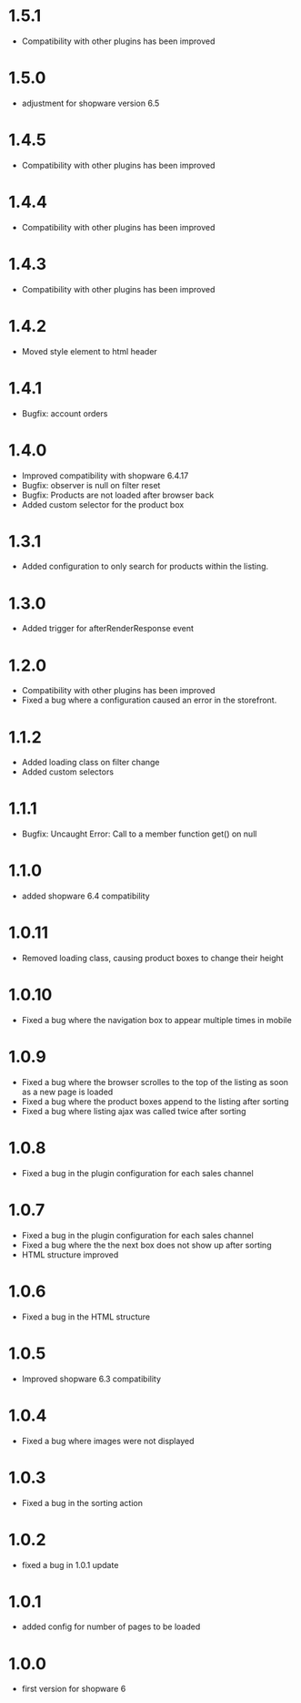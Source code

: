 # 1.5.1
- Compatibility with other plugins has been improved

# 1.5.0
- adjustment for shopware version 6.5

# 1.4.5
- Compatibility with other plugins has been improved

# 1.4.4
- Compatibility with other plugins has been improved

# 1.4.3
- Compatibility with other plugins has been improved

# 1.4.2
- Moved style element to html header

# 1.4.1
- Bugfix: account orders

# 1.4.0
- Improved compatibility with shopware 6.4.17
- Bugfix: observer is null on filter reset
- Bugfix: Products are not loaded after browser back
- Added custom selector for the product box

# 1.3.1
- Added configuration to only search for products within the listing.

# 1.3.0
- Added trigger for afterRenderResponse event

# 1.2.0
- Compatibility with other plugins has been improved
- Fixed a bug where a configuration caused an error in the storefront.

# 1.1.2
- Added loading class on filter change
- Added custom selectors

# 1.1.1
- Bugfix: Uncaught Error: Call to a member function get() on null

# 1.1.0
- added shopware 6.4 compatibility

# 1.0.11
- Removed loading class, causing product boxes to change their height

# 1.0.10
- Fixed a bug where the navigation box to appear multiple times in mobile

# 1.0.9
- Fixed a bug where the browser scrolles to the top of the listing as soon as a new page is loaded
- Fixed a bug where the product boxes append to the listing after sorting
- Fixed a bug where listing ajax was called twice after sorting

# 1.0.8
- Fixed a bug in the plugin configuration for each sales channel

# 1.0.7
- Fixed a bug in the plugin configuration for each sales channel
- Fixed a bug where the the next box does not show up after sorting
- HTML structure improved

# 1.0.6
- Fixed a bug in the HTML structure

# 1.0.5
- Improved shopware 6.3 compatibility

# 1.0.4
- Fixed a bug where images were not displayed

# 1.0.3
- Fixed a bug in the sorting action

# 1.0.2
- fixed a bug in 1.0.1 update

# 1.0.1
- added config for number of pages to be loaded

# 1.0.0
- first version for shopware 6
